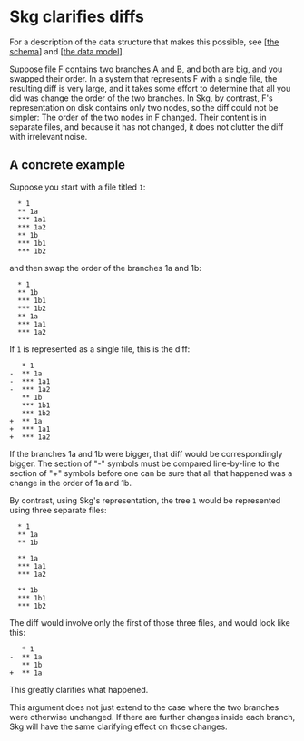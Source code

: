 # Skg clarifies diffs

For a description of the data structure that makes this possible, see [[the schema](../schema.tql)] and [[the data model](data-model.md)].

Suppose file F contains two branches A and B, and both are big, and you swapped their order. In a system that represents F with a single file, the resulting diff is very large, and it takes some effort to determine that all you did was change the order of the two branches. In Skg, by contrast, F's representation on disk contains only two nodes, so the diff could not be simpler: The order of the two nodes in F changed. Their content is in separate files, and because it has not changed, it does not clutter the diff with irrelevant noise.

## A concrete example

Suppose you start with a file titled `1`:
```
  * 1
  ** 1a
  *** 1a1
  *** 1a2
  ** 1b
  *** 1b1
  *** 1b2
```

and then swap the order of the branches 1a and 1b:
```
  * 1
  ** 1b
  *** 1b1
  *** 1b2
  ** 1a
  *** 1a1
  *** 1a2
```

If `1` is represented as a single file, this is the diff:
```
   * 1
-  ** 1a
-  *** 1a1
-  *** 1a2
   ** 1b
   *** 1b1
   *** 1b2
+  ** 1a
+  *** 1a1
+  *** 1a2
```

If the branches 1a and 1b were bigger, that diff would be correspondingly bigger. The section of "-" symbols must be compared line-by-line to the section of "+" symbols before one can be sure that all that happened was a change in the order of 1a and 1b.

By contrast, using Skg's representation, the tree `1` would be represented using three separate files:
```
  * 1
  ** 1a
  ** 1b
```

```
  ** 1a
  *** 1a1
  *** 1a2
```

```
  ** 1b
  *** 1b1
  *** 1b2
```

The diff would involve only the first of those three files, and would look like this:
```
   * 1
-  ** 1a
   ** 1b
+  ** 1a
```

This greatly clarifies what happened.

This argument does not just extend to the case where the two branches were otherwise unchanged. If there are further changes inside each branch, Skg will have the same clarifying effect on those changes.
